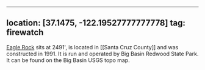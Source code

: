 
---
location: [37.1475, -122.19527777777778]
tag: firewatch
---

[Eagle Rock](http://www.peakbagging.com/CALookoutPhotos/EagleRock.html) sits at 2491', is located in [[Santa Cruz County]] and was constructed in 1991. It is run and operated by Big Basin Redwood State Park. It can be found on the Big Basin USGS topo map.
